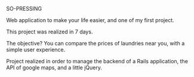 SO-PRESSING

Web application to make your life easier, and one of my first project.

This project was realized in 7 days.

The objective? You can compare the prices of laundries near you, with a simple user experience.

Project realized in order to manage the backend of a Rails application, the API of google maps, and a little jQuery.
